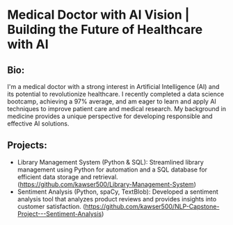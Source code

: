 # Medical Doctor with AI Vision | Building the Future of Healthcare with AI

## Bio:

I'm a medical doctor with a strong interest in Artificial Intelligence (AI) and its potential to revolutionize healthcare. 
I recently completed a data science bootcamp, achieving a 97% average, and am eager to learn and apply AI techniques to improve patient care and medical research.  My background in medicine provides a unique perspective for developing responsible and effective AI solutions.

## Projects:

* Library Management System (Python & SQL): Streamlined library management using Python for automation and a SQL database for efficient data storage and retrieval. (https://github.com/kawser500/Library-Management-System)
* Sentiment Analysis (Python, spaCy, TextBlob): Developed a sentiment analysis tool that analyzes product reviews and provides insights into customer satisfaction. (https://github.com/kawser500/NLP-Capstone-Project---Sentiment-Analysis)
